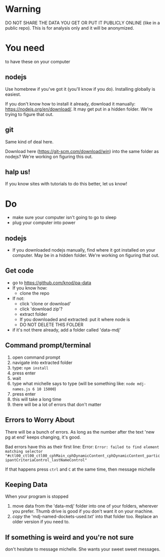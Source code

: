 # Warning
DO NOT SHARE THE DATA YOU GET OR PUT IT PUBLICLY ONLINE (like in a public repo). This is for analysis only and it will be anonymized.

# You need
to have these on your computer

## nodejs

Use homebrew if you've got it (you'll know if you do). Installing globally is easiest.

If you don't know how to install it already, download it manually: https://nodejs.org/en/download/. It may get put in a hidden folder. We're trying to figure that out.

## git

Same kind of deal here.

Download here (https://git-scm.com/download/win) into the same folder as nodejs? We're working on figuring this out.

## halp us!

If you know sites with tutorials to do this better, let us know!


# Do
- make sure your computer isn't going to go to sleep
- plug your computer into power

## nodejs
- If you downloaded nodejs manually, find where it got installed on your computer. May be in a hidden folder. We're working on figuring that out.

## Get code
- go to https://github.com/knod/pa-data
- If you know how:
  - clone the repo
- If not:
  - click 'clone or download'
  - click 'download zip'?
  - extract folder
  - If you downloaded and extracted: put it where node is
  - DO NOT DELETE THIS FOLDER
- if it's not there already, add a folder called 'data-mdj'

## Command prompt/terminal
1. open command prompt
1. navigate into extracted folder
1. type: `npm install`
1. press enter
1. wait
1. type what michelle says to type (will be something like: `node mdj-names.js 6 10 15000`)
1. press enter
1. this will take a long time
1. there will be a lot of errors that don't matter

## Errors to Worry About
There will be a bunch of errors. As long as the number after the text 'new pg at end' keeps changing, it's good.

Bad errors have this as their first line: Error: `Error: failed to find element matching selector "#ctl00_ctl00_ctl00_cphMain_cphDynamicContent_cphDynamicContent_participantCriteriaControl_lastNameControl"`

If that happens press `ctrl` and `C` at the same time, then message michelle


## Keeping Data

When your program is stopped
1. move data from the 'data-mdj' folder into one of your folders, wherever you prefer. Thumb drive is good if you don't want it on your machine.
1. *copy* the 'mdj-named-dockets-used.txt' into that folder too. Replace an older version if you need to.

## If something is weird and you're not sure
don't hesitate to message michelle. She wants your sweet sweet messages.






